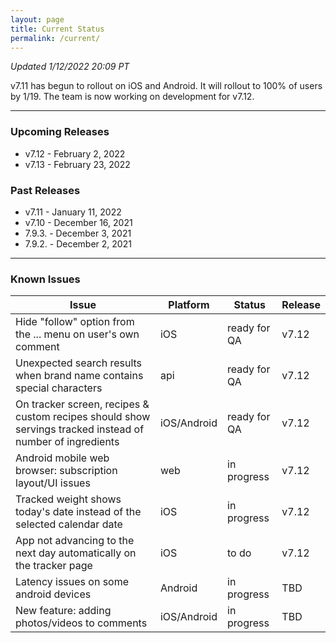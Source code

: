 ```yaml
---
layout: page
title: Current Status
permalink: /current/
---
```


_Updated 1/12/2022 20:09 PT_

v7.11 has begun to rollout on iOS and Android. It will rollout to 100% of users by 1/19. The team is now working on development for v7.12. 

***

### Upcoming Releases
- v7.12   - February 2, 2022
- v7.13   - February 23, 2022
 
### Past Releases
- v7.11   - January 11, 2022
- v7.10   - December 16, 2021
- 7.9.3.  - December 3, 2021
- 7.9.2.  - December 2, 2021

***

### Known Issues

|Issue                          |Platform   | Status    | Release           |
| ---                           | ---       | ---       | ---               |
|Hide "follow" option from the ... menu on user's own comment|iOS|ready for QA| v7.12|
|Unexpected search results when brand name contains special characters|api|ready for QA| v7.12|
|On tracker screen, recipes & custom recipes should show servings tracked instead of number of ingredients|iOS/Android|ready for QA| v7.12|
|Android mobile web browser: subscription layout/UI issues|web|in progress| v7.12|
|Tracked weight shows today's date instead of the selected calendar date|iOS|in progress| v7.12|
|App not advancing to the next day automatically on the tracker page |iOS|to do| v7.12|
|Latency issues on some android devices|Android|in progress| TBD|
|New feature: adding photos/videos to comments|iOS/Android|in progress| TBD|
